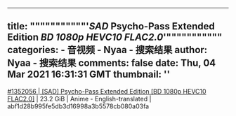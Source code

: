
---
title: """""""""""'_SAD_ Psycho-Pass Extended Edition _BD 1080p HEVC10 FLAC2.0_'"""""""""""
categories: 
    - 音视频
    - Nyaa - 搜索结果
author: Nyaa - 搜索结果
comments: false
date: Thu, 04 Mar 2021 16:31:31 GMT
thumbnail: ''
---

<div>   
<a href="https://nyaa.si/view/1352056">#1352056 | [SAD] Psycho-Pass Extended Edition [BD 1080p HEVC10 FLAC2.0]</a> | 23.2 GiB | Anime - English-translated | abf1d28b995fe5db3d16998a3b5578cb080a03fa  
</div>
            